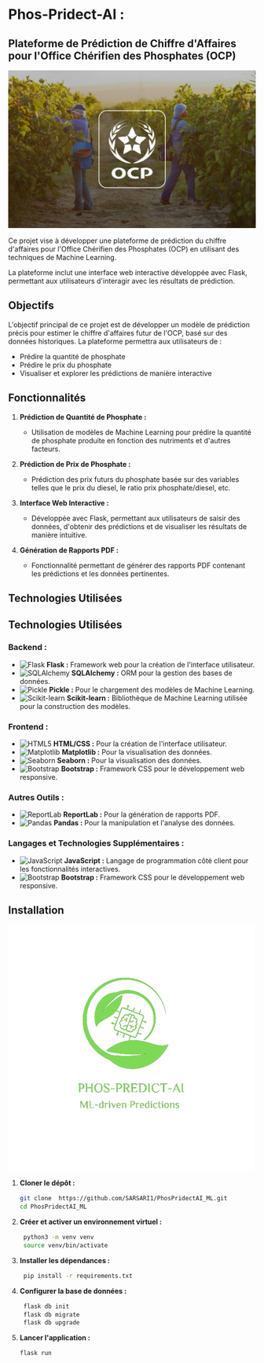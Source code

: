# Phos-Pridect-AI :



## Plateforme de Prédiction de Chiffre d'Affaires pour l'Office Chérifien des Phosphates (OCP)
![OCP Logo](static/images/couple-working-from-home-together-sofa.jpg)


Ce projet vise à développer une plateforme de prédiction du chiffre d'affaires pour l'Office Chérifien des Phosphates (OCP) en utilisant des techniques de Machine Learning.



La plateforme inclut une interface web interactive développée avec Flask, permettant aux utilisateurs d'interagir avec les résultats de prédiction.

## Objectifs

L'objectif principal de ce projet est de développer un modèle de prédiction précis pour estimer le chiffre d'affaires futur de l'OCP, basé sur des données historiques. La plateforme permettra aux utilisateurs de :

- Prédire la quantité de phosphate
- Prédire le prix du phosphate
- Visualiser et explorer les prédictions de manière interactive

## Fonctionnalités

1. **Prédiction de Quantité de Phosphate :**
   - Utilisation de modèles de Machine Learning pour prédire la quantité de phosphate produite en fonction des nutriments et d'autres facteurs.

2. **Prédiction de Prix de Phosphate :**
   - Prédiction des prix futurs du phosphate basée sur des variables telles que le prix du diesel, le ratio prix phosphate/diesel, etc.

3. **Interface Web Interactive :**
   - Développée avec Flask, permettant aux utilisateurs de saisir des données, d'obtenir des prédictions et de visualiser les résultats de manière intuitive.

4. **Génération de Rapports PDF :**
   - Fonctionnalité permettant de générer des rapports PDF contenant les prédictions et les données pertinentes.

## Technologies Utilisées

## Technologies Utilisées

### Backend :

- ![Flask](https://img.shields.io/badge/-Flask-black?style=flat-square&logo=flask) **Flask :** Framework web pour la création de l'interface utilisateur.
- ![SQLAlchemy](https://img.shields.io/badge/-SQLAlchemy-black?style=flat-square&logo=sqlalchemy) **SQLAlchemy :** ORM pour la gestion des bases de données.
- ![Pickle](https://img.shields.io/badge/-Pickle-black?style=flat-square&logo=pickle) **Pickle :** Pour le chargement des modèles de Machine Learning.
- ![Scikit-learn](https://img.shields.io/badge/-Scikit--learn-black?style=flat-square&logo=scikit-learn) **Scikit-learn :** Bibliothèque de Machine Learning utilisée pour la construction des modèles.

### Frontend :

- ![HTML5](https://img.shields.io/badge/-HTML5-black?style=flat-square&logo=html5) **HTML/CSS :** Pour la création de l'interface utilisateur.
- ![Matplotlib](https://img.shields.io/badge/-Matplotlib-black?style=flat-square&logo=python) **Matplotlib :** Pour la visualisation des données.
- ![Seaborn](https://img.shields.io/badge/-Seaborn-black?style=flat-square&logo=python) **Seaborn :** Pour la visualisation des données.
- ![Bootstrap](https://img.shields.io/badge/-Bootstrap-black?style=flat-square&logo=bootstrap) **Bootstrap :** Framework CSS pour le développement web responsive.

### Autres Outils :

- ![ReportLab](https://img.shields.io/badge/-ReportLab-black?style=flat-square&logo=python) **ReportLab :** Pour la génération de rapports PDF.
- ![Pandas](https://img.shields.io/badge/-Pandas-black?style=flat-square&logo=pandas) **Pandas :** Pour la manipulation et l'analyse des données.

### Langages et Technologies Supplémentaires :

- ![JavaScript](https://img.shields.io/badge/-JavaScript-black?style=flat-square&logo=javascript) **JavaScript :** Langage de programmation côté client pour les fonctionnalités interactives.
- ![Bootstrap](https://img.shields.io/badge/-Bootstrap-black?style=flat-square&logo=bootstrap) **Bootstrap :** Framework CSS pour le développement web responsive.

## Installation
![PhosPridectAI Logo](static/images/clients/guitar-center.png)

1. **Cloner le dépôt :**
   ```sh
   git clone  https://github.com/SARSARI1/PhosPridectAI_ML.git
   cd PhosPridectAI_ML
2. **Créer et activer un environnement virtuel :**
   ```sh
    python3 -m venv venv
    source venv/bin/activate

3. **Installer les dépendances :**
   ```sh
    pip install -r requirements.txt
4. **Configurer la base de données :**
   ```sh
    flask db init
    flask db migrate
    flask db upgrade
5. **Lancer l'application :**
    ```sh
    flask run

